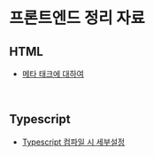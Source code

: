 # 프론트엔드 정리 자료

## HTML
- [메타 태크에 대하여](./html/meta_tag.md)

<br>

## Typescript
- [Typescript 컴파일 시 세부설정](./typescript/ts_config.md)